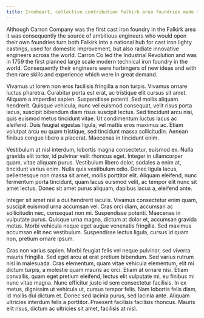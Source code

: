 ```yaml
---
title: Ironheart, collective contribution Falkirk area foundries made to improving public health
---
```

Although Carron Company was the first cast iron foundry in the Falkirk area it was consequently the source of ambitious engineers who would open their own foundries turn both Falkirk into a national hub for cast iron lighty castings, used for domestic improvement, but also radiate innovative engineers across the world. Carron Co led the Industrial Revolution and was in 1759 the first planned large scale modern technical iron foundry in the world. Consequently their engineers were harbingers of new ideas and with then rare skills and experience which were in great demand.

Vivamus ut lorem non eros facilisis fringilla a non turpis. Vivamus ornare luctus pharetra. Curabitur porta est erat, ac tristique elit cursus sit amet. Aliquam a imperdiet sapien. Suspendisse potenti. Sed mollis aliquam hendrerit. Quisque vehicula, nunc vel euismod consequat, velit risus porta lacus, suscipit bibendum diam risus suscipit lectus. Sed tincidunt arcu nisi, quis euismod metus tincidunt vitae. Ut condimentum luctus lacus ac eleifend. Duis feugiat egestas ligula, vel mattis eros maximus ac. Etiam volutpat arcu eu quam tristique, sed tincidunt massa sollicitudin. Aenean finibus congue libero a placerat. Maecenas in tincidunt enim.

Vestibulum at nisl interdum, lobortis magna consectetur, euismod ex. Nulla gravida elit tortor, id pulvinar velit rhoncus eget. Integer in ullamcorper quam, vitae aliquam purus. Vestibulum libero dolor, sodales a enim at, tincidunt varius enim. Nulla quis vestibulum odio. Donec ligula lacus, pellentesque non massa sit amet, mollis porttitor elit. Aliquam eleifend, nunc fermentum porta tincidunt, quam lacus euismod velit, ac tempor elit nunc sit amet lectus. Donec sit amet purus aliquam, dapibus lacus a, eleifend ante.

Integer sit amet nisl a dui hendrerit iaculis. Vivamus consectetur enim quam, suscipit euismod urna accumsan vel. Cras orci diam, accumsan ac sollicitudin nec, consequat non mi. Suspendisse potenti. Maecenas in vulputate purus. Quisque urna magna, dictum at dolor et, accumsan gravida metus. Morbi vehicula neque eget augue venenatis fringilla. Sed maximus accumsan elit nec vestibulum. Suspendisse lectus ligula, cursus id quam non, pretium ornare ipsum.

Cras non varius sapien. Morbi feugiat felis vel neque pulvinar, sed viverra mauris fringilla. Sed eget arcu at erat pretium bibendum. Sed varius rutrum nisl in malesuada. Cras elementum, quam vitae vehicula elementum, elit mi dictum turpis, a molestie quam mauris ac orci. Etiam at ornare nisi. Etiam convallis, quam eget pretium eleifend, lectus elit vulputate mi, eu finibus mi nunc vitae magna. Nunc efficitur justo id sem consectetur facilisis. In ex metus, dignissim ut vehicula ut, cursus tempor felis. Nam lobortis felis diam, id mollis dui dictum et. Donec sed lacinia purus, sed lacinia ante. Aliquam ultricies interdum felis a porttitor. Praesent facilisis facilisis rhoncus. Mauris elit risus, dictum ac ultricies sit amet, facilisis at nisl.

